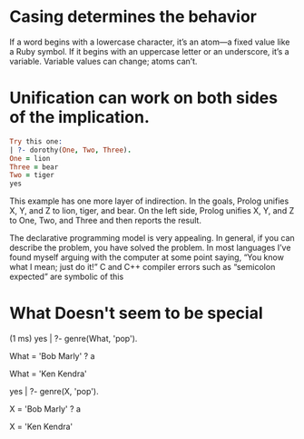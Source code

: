 # Casing determines the behavior
If a word begins with a lowercase character, it’s an atom—a fixed value like a Ruby symbol. If it begins with an uppercase letter or an underscore, it’s a variable. Variable values can change; atoms can’t.

# Unification can work on both sides of the implication.

``` prolog
Try this one:
| ?- dorothy(One, Two, Three).
One = lion
Three = bear
Two = tiger
yes
```

This example has one more layer of indirection. In the goals, Prolog unifies X, Y, and Z to lion, tiger, and bear. On the left side, Prolog unifies X, Y, and Z to One, Two, and Three and then reports the result.

The declarative programming model is very appealing. In general, if you can describe the problem, you have solved the problem. In most languages I’ve found myself arguing with the computer at some point saying, “You know what I mean; just do it!” C and C++ compiler errors such as “semicolon expected” are symbolic of this

# What Doesn't seem to be special
(1 ms) yes
| ?- genre(What, 'pop').

What = 'Bob Marly' ? a

What = 'Ken Kendra'

yes
| ?- genre(X, 'pop').

X = 'Bob Marly' ? a

X = 'Ken Kendra'